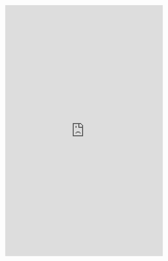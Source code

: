 <iframe class="repl" width="100%" height="800px" frameborder="0" src="https://repl.it/@azablan/debugHowHigh?lite=true"></iframe>
